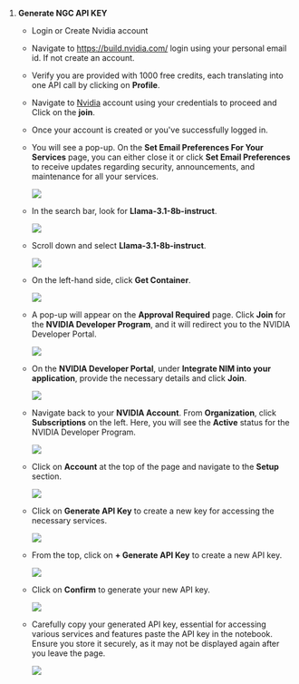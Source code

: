 1. **Generate NGC API KEY**

   - Login or Create Nvidia account 

   - Navigate to https://build.nvidia.com/ login using your personal email id. If not create an account.

   - Verify you are provided with 1000 free credits, each translating into one API call by clicking on **Profile**. 
   
   -  Navigate to [Nvidia](https://ngc.nvidia.com/signin) account using your credentials to proceed and Click on the **join**.
    
   - Once your account is created or you've successfully logged in.

   - You will see a pop-up. On the **Set Email Preferences For Your Services** page, you can either close it or click **Set Email Preferences** to receive updates regarding security, announcements, and maintenance for all your services.

      ![](../../Coach/media/nv8.png)

   - In the search bar, look for **Llama-3.1-8b-instruct**.

      ![](../../Coach/media/nv7.png)

   - Scroll down and select **Llama-3.1-8b-instruct**. 

      ![](../../Coach/media/nv6.png)

   - On the left-hand side, click **Get Container**.

      ![](../../Coach/media/nv5.png)

   - A pop-up will appear on the **Approval Required** page. Click **Join** for the **NVIDIA Developer Program**, and it will redirect you to the NVIDIA Developer Portal.

      ![](../../Coach/media/nv4.png)

   - On the **NVIDIA Developer Portal**, under **Integrate NIM into your application**, provide the necessary details and click **Join**.

      ![](../../Coach/media/nv3.png)

   - Navigate back to your **NVIDIA Account**. From **Organization**, click **Subscriptions** on the left. Here, you will see the **Active** status for the NVIDIA Developer Program.

      ![](../../Coach/media/nv2.png)

   - Click on **Account** at the top of the page and navigate to the **Setup** section.

      ![](../../Coach/media/nvidia4.png)

   - Click on **Generate API Key** to create a new key for accessing the necessary services.

      ![](../../Coach/media/nvidia5.png)

   - From the top, click on **+ Generate API Key** to create a new API key.

      ![](../../Coach/media/nvidia8.png)

   - Click on **Confirm** to generate your new API key.

      ![](../../Coach/media/nvidia9.png)

   - Carefully copy your generated API key, essential for accessing various services and features paste the API key in the notebook. Ensure you store it securely, as it may not be displayed again after you leave the page.

      ![](../../Coach/media/nvidia7.png)

